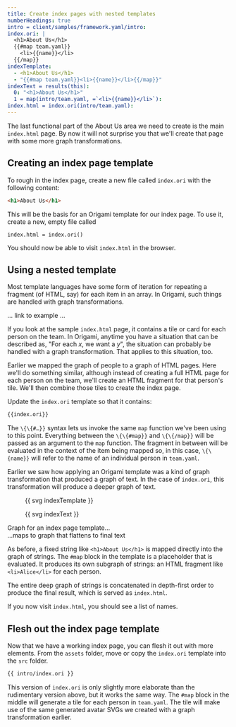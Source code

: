 ```yaml
---
title: Create index pages with nested templates
numberHeadings: true
intro = client/samples/framework.yaml/intro:
index.ori: |
  <h1>About Us</h1>
  {{#map team.yaml}}
    <li>{{name}}</li>
  {{/map}}
indexTemplate:
  - <h1>About Us</h1>
  - "{{#map team.yaml}}<li>{{name}}</li>{{/map}}"
indexText = results(this):
  0: "<h1>About Us</h1>"
  1 = map(intro/team.yaml, =`<li>{{name}}</li>`):
index.html = index.ori(intro/team.yaml):
---
```


The last functional part of the About Us area we need to create is the main `index.html` page. By now it will not surprise you that we'll create that page with some more graph transformations.

## Creating an index page template

To rough in the index page, create a new file called `index.ori` with the following content:

```html
<h1>About Us</h1>
```

This will be the basis for an Origami template for our index page. To use it, create a new, empty file called

```console
index.html = index.ori()
```

You should now be able to visit `index.html` in the browser.

## Using a nested template

Most template languages have some form of iteration for repeating a fragment (of HTML, say) for each item in an array. In Origami, such things are handled with graph transformations.

... link to example ...

If you look at the sample `index.html` page, it contains a tile or card for each person on the team. In Origami, anytime you have a situation that can be described as, "For each _x_, we want a _y_", the situation can probably be handled with a graph transformation. That applies to this situation, too.

Earlier we mapped the graph of people to a graph of HTML pages. Here we'll do something similar, although instead of creating a full HTML page for each person on the team, we'll create an HTML fragment for that person's tile. We'll then combine those tiles to create the index page.

Update the `index.ori` template so that it contains:

```html
{{index.ori}}
```

The `\{\{#…}}` syntax lets us invoke the same `map` function we've been using to this point. Everything between the `\{\{#map}}` and `\{\{/map}}` will be passed as an argument to the `map` function. The fragment in between will be evaluated in the context of the item being mapped so, in this case, `\{\{name}}` will refer to the name of an individual person in `team.yaml`.

Earlier we saw how applying an Origami template was a kind of graph transformation that produced a graph of text. In the case of `index.ori`, this transformation will produce a deeper graph of text.

<div class="two-up">
  <figure>
    {{ svg indexTemplate }}
  </figure>
  <figure>
    {{ svg indexText }}
  </figure>
  <figcaption>Graph for an index page template…</figcaption>
  <figcaption>
    …maps to graph that flattens to final text
  </figcaption>
</div>

As before, a fixed string like `<h1>About Us</h1>` is mapped directly into the graph of strings. The `#map` block in the template is a placeholder that is evaluated. It produces its own subgraph of strings: an HTML fragment like `<li>Alice</li>` for each person.

The entire deep graph of strings is concatenated in depth-first order to produce the final result, which is served as `index.html`.

If you now visit `index.html`, you should see a list of names.

## Flesh out the index page template

Now that we have a working index page, you can flesh it out with more elements. From the `assets` folder, move or copy the `index.ori` template into the `src` folder.

```html
{{ intro/index.ori }}
```

This version of `index.ori` is only slightly more elaborate than the rudimentary version above, but it works the same way. The `#map` block in the middle will generate a tile for each person in `team.yaml`. The tile will make use of the same generated avatar SVGs we created with a graph transformation earlier.
